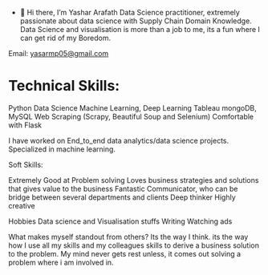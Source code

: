 - 👋 Hi there, I’m Yashar Arafath
Data Science practitioner, extremely passionate about data science with Supply Chain Domain Knowledge.
Data Science and visualisation is more than a job to me, its a fun where I can get rid of my Boredom.

Email: yasarmp05@gmail.com

# Technical Skills:
Python
Data Science
Machine Learning, Deep Learning
Tableau
mongoDB, MySQL
Web Scraping (Scrapy, Beautiful Soup and Selenium)
Comfortable with Flask

I have worked on End_to_end data analytics/data science projects. Specialized in machine learning.

Soft Skills:

Extremely Good at Problem solving
Loves business strategies and solutions that gives value to the business
Fantastic Communicator, who can be bridge between several departments and clients
Deep thinker
Highly creative

Hobbies
Data science and Visualisation stuffs
Writing
Watching ads

What makes myself standout from others?
Its the way I think. its the way how I use all my skills and my colleagues skills to derive a business solution to the problem.
My mind never gets rest unless, it comes out solving a problem where i am involved in.
